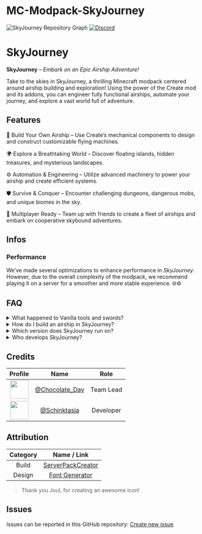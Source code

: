 # MC-Modpack-SkyJourney

![SkyJourney Repository Graph](https://cdn.modrinth.com/data/cached_images/eb0c9459f2ed6af9e271c129109a6d24cd746d27_0.webp)
[![Discord](https://cdn.modrinth.com/data/cached_images/983f641989d2b3378aaae5c1eeadc51f8b542628_0.webp)](https://discord.gg/t9tcvUFX)
# SkyJourney

**SkyJourney** – _Embark on an Epic Airship Adventure!_

Take to the skies in SkyJourney, a thrilling Minecraft modpack centered around airship building and exploration! Using the power of the Create mod and its addons, you can engineer fully functional airships, automate your journey, and explore a vast world full of adventure.

## Features

🚀 Build Your Own Airship – Use Create’s mechanical components to design and construct customizable flying machines.

🌍 Explore a Breathtaking World – Discover floating islands, hidden treasures, and mysterious landscapes.

⚙️ Automation & Engineering – Utilize advanced machinery to power your airship and create efficient systems.

🛡️ Survive & Conquer – Encounter challenging dungeons, dangerous mobs, and unique biomes in the sky.

🤝 Multiplayer Ready – Team up with friends to create a fleet of airships and embark on cooperative skybound adventures.

## Infos

### Performance

We’ve made several optimizations to enhance performance in _SkyJourney_. However, due to the overall complexity of the modpack, we recommend playing it on a server for a smoother and more stable experience. 🌐⚙️

## FAQ

<details>
  <summary>What happened to Vanilla tools and swords?</summary>

🔧⚔️ Vanilla tools and swords have been removed — use Tinkers' Construct tools instead for crafting recipes that originally required them. 
</details>

<details>  
  <summary>How do I build an airship in SkyJourney?</summary>

🎈 Building an airship in *SkyJourney* is an exciting process!

The modpack uses [**Eureka! Ships! for Valkyrien Skies**](https://modrinth.com/mod/eureka).

To get started, you’ll need to use specific blocks like the [Ship’s Helm](https://github.com/ValkyrienSkies/Eureka/wiki/Blocks#ships-helm) and [Balloon Blocks](https://github.com/ValkyrienSkies/Eureka/wiki/Blocks#balloon).  

For a detailed step-by-step guide, including the purpose and function of each block, please refer to the official Eureka Wiki here:  
👉 [Eureka Wiki – Blocks Overview](https://github.com/ValkyrienSkies/Eureka/wiki/Blocks)  

Make sure to experiment, customize your design, and create the flying machine of your dreams! 🚀✨

Maybe share your design on our Discord?
</details>

<details>
  <summary>Which version does SkyJourney run on?</summary>

_SkyJourney_ is running on Minecraft version `1.20.1` and Fabric version `0.16.10`.

We expect this Minecraft version to stay in the future (at least for this edition of the modpack).

We will consider Fabric version updates if they occur.
</details>

<details>
  <summary>Who develops SkyJourney?</summary>

_SkyJourney_ is getting developed by [xedron Studios™](https://studios.xedron.de/).
</details>

## Credits

| Profile | Name | Role |
|:-------:|:----:|:----:|
| <img height=48 width=48 src="https://cdn.modrinth.com/data/StsOoVhk/b5c25413974316e33b9a131844214cdd1de90037.png"/> | [@Chocolate_Day](https://modrinth.com/user/Chocolate_Day) | Team Lead |
| <img height=48 width=48 src="https://cdn.modrinth.com/user/xjJzu0CA/b158c0d4bb2d6ab2168f5ecca64b676d4b0bed89.webp"/> | [@Schinktasia](https://modrinth.com/user/schinktasia) | Developer |

## Attribution

| Category | Name / Link |
|:--------:|:-----------:|
| Build | [ServerPackCreator](https://serverpackcreator.de/#/) |
| Design | [Font Generator](https://www.textstudio.com/) |

> Thank you Joul, for creating an awesome icon!

## Issues

Issues can be reported in this GitHub repository:
[Create new issue](https://github.com/xedron-Studios/MC-Modpack-SkyJourney/issues/new/choose)
